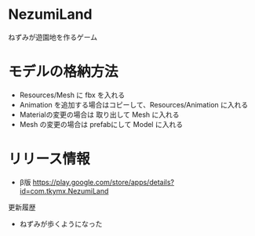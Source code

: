 # NezumiLand
ねずみが遊園地を作るゲーム

# モデルの格納方法
- Resources/Mesh に fbx を入れる
- Animation を追加する場合はコピーして、Resources/Animation に入れる
- Materialの変更の場合は 取り出して Mesh に入れる
- Mesh の変更の場合は prefabにして Model に入れる

# リリース情報
- β版
https://play.google.com/store/apps/details?id=com.tkymx.NezumiLand

更新履歴
- ねずみが歩くようになった
